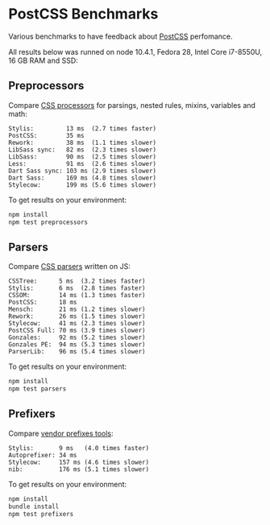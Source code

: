 # PostCSS Benchmarks

Various benchmarks to have feedback about [PostCSS] perfomance.

All results below was runned on node 10.4.1, Fedora 28, Intel Core i7-8550U,
16 GB RAM and SSD:

[PostCSS]: https://github.com/postcss/postcss

## Preprocessors

Compare [CSS processors] for parsings, nested rules, mixins, variables and math:

```
Stylis:         13 ms  (2.7 times faster)
PostCSS:        35 ms
Rework:         38 ms  (1.1 times slower)
LibSass sync:   82 ms  (2.3 times slower)
LibSass:        90 ms  (2.5 times slower)
Less:           91 ms  (2.6 times slower)
Dart Sass sync: 103 ms (2.9 times slower)
Dart Sass:      169 ms (4.8 times slower)
Stylecow:       199 ms (5.6 times slower)
```

To get results on your environment:

```sh
npm install
npm test preprocessors
```

[CSS processors]: https://github.com/postcss/benchmark/blob/master/preprocessors.js

## Parsers

Compare [CSS parsers] written on JS:

```
CSSTree:      5 ms  (3.2 times faster)
Stylis:       6 ms  (2.8 times faster)
CSSOM:        14 ms (1.3 times faster)
PostCSS:      18 ms
Mensch:       21 ms (1.2 times slower)
Rework:       26 ms (1.5 times slower)
Stylecow:     41 ms (2.3 times slower)
PostCSS Full: 70 ms (3.9 times slower)
Gonzales:     92 ms (5.2 times slower)
Gonzales PE:  94 ms (5.3 times slower)
ParserLib:    96 ms (5.4 times slower)
```

To get results on your environment:

```sh
npm install
npm test parsers
```

[CSS parsers]: https://github.com/postcss/benchmark/blob/master/parsers.js

## Prefixers

Compare [vendor prefixes tools]:

```
Stylis:       9 ms   (4.0 times faster)
Autoprefixer: 34 ms
Stylecow:     157 ms (4.6 times slower)
nib:          176 ms (5.1 times slower)
```

To get results on your environment:

```sh
npm install
bundle install
npm test prefixers
```

[vendor prefixes tools]: https://github.com/postcss/benchmark/blob/master/prefixers.js
